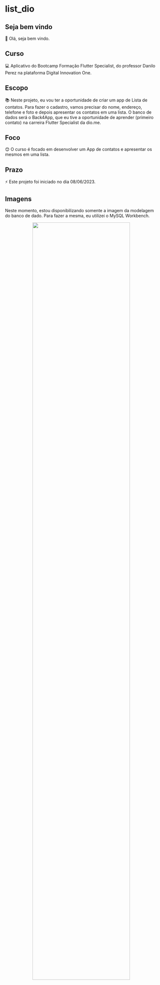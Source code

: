 # list_dio

## Seja bem vindo

👋 Olá, seja bem vindo.

## Curso

💻 Aplicativo do Bootcamp Formação Flutter Specialist, do professor Danilo Perez na plataforma Digital Innovation One.

## Escopo

📚 Neste projeto, eu vou ter a oportunidade de criar um app de Lista de contatos. Para fazer o cadastro, vamos precisar do nome, endereço, telefone e foto e depois
apresentar os contatos em uma lista. O banco de dados será o Back4App, que eu tive a oportunidade de aprender (primeiro contato) na carreira Flutter Specialist da dio.me.

## Foco

😊 O curso é focado em desenvolver um App de contatos e apresentar os mesmos em uma lista.

## Prazo

⚡ Este projeto foi iniciado no dia 08/06/2023.

## Imagens

Neste momento, estou disponibilizando somente a imagem da modelagem do banco de dado. Para fazer a mesma, eu utilizei o MySQL Workbench.

<p float="left" align="center">
 <img src=https://i.ibb.co/S7y86vx/Modelagem.png width="80%" />
</p> 

